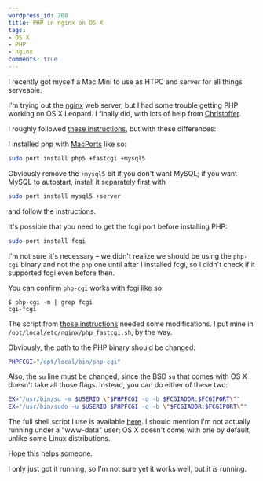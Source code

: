 ```yaml
---
wordpress_id: 208
title: PHP in nginx on OS X
tags:
- OS X
- PHP
- nginx
comments: true
---
```

I recently got myself a Mac Mini to use as HTPC and server for all things serveable.

I'm trying out the <a href="http://wiki.codemongers.com/">nginx</a> web server, but I had some trouble getting PHP working on OS X Leopard. I finally did, with lots of help from <a href="http://termos.vemod.net/">Christoffer</a>.

I roughly followed <a href="http://blog.kovyrin.net/2006/05/30/nginx-php-fastcgi-howto/">these instructions</a>, but with these differences:

I installed php with <a href="http://www.macports.org/">MacPorts</a> like so:

``` bash
sudo port install php5 +fastcgi +mysql5
```

Obviously remove the <code>+mysql5</code> bit if you don't want MySQL; if you want MySQL to autostart, install it separately first with

``` bash
sudo port install mysql5 +server
```
and follow the instructions.

It's possible that you need to get the fcgi port before installing PHP:

``` bash
sudo port install fcgi
```

I'm not sure it's necessary – we didn't realize we should be using the <code>php-cgi</code> binary and not the <code>php</code> one until after I installed fcgi, so I didn't check if it supported fcgi even before then.

You can confirm <code>php-cgi</code> works with fcgi like so:

``` text
$ php-cgi -m | grep fcgi
cgi-fcgi
```

The script from <a href="http://blog.kovyrin.net/2006/05/30/nginx-php-fastcgi-howto/">those instructions</a> needed some modifications. I put mine in <code>/opt/local/etc/nginx/php_fastcgi.sh</code>, by the way.

Obviously, the path to the PHP binary should be changed:

``` bash
PHPFCGI="/opt/local/bin/php-cgi"
```

Also, the <code>su</code> line must be changed, since the BSD <code>su</code> that comes with OS X doesn't take all those flags. Instead, you can do either of these two:

``` bash
EX="/usr/bin/su -m $USERID \"$PHPFCGI -q -b $FCGIADDR:$FCGIPORT\""
EX="/usr/bin/sudo -u $USERID $PHPFCGI -q -b \"$FCGIADDR:$FCGIPORT\""
```

The full shell script I use is available <a href="http://pastie.textmate.org/146715">here</a>. I should mention I'm not actually running under a "www-data" user; OS X doesn't come with one by default, unlike some Linux distributions.

Hope this helps someone.

I only just got it running, so I'm not sure yet it works well, but it <em>is</em> running.
